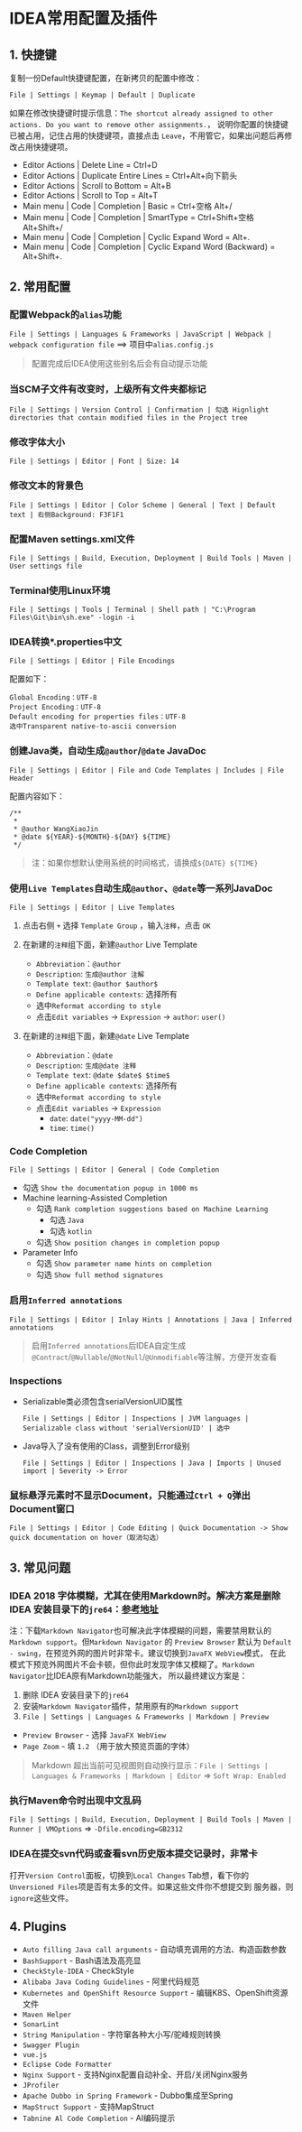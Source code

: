 # IDEA常用配置及插件

## 1. 快捷键

复制一份Default快捷键配置，在新拷贝的配置中修改：

`File | Settings | Keymap | Default | Duplicate`

如果在修改快捷键时提示信息：`The shortcut already assigned to other actions. Do you want to remove other assignments.`，
说明你配置的快捷键已被占用，记住占用的快捷键项，直接点击 `Leave`，不用管它，如果出问题后再修改占用快捷键项。

* Editor Actions | Delete Line = Ctrl+D
* Editor Actions | Duplicate Entire Lines = Ctrl+Alt+向下箭头
* Editor Actions | Scroll to Bottom = Alt+B
* Editor Actions | Scroll to Top = Alt+T
* Main menu | Code | Completion | Basic = Ctrl+空格 Alt+/
* Main menu | Code | Completion | SmartType = Ctrl+Shift+空格 Alt+Shift+/
* Main menu | Code | Completion | Cyclic Expand Word = Alt+.
* Main menu | Code | Completion | Cyclic Expand Word (Backward) = Alt+Shift+.

## 2. 常用配置

### 配置Webpack的`alias`功能

`File | Settings | Languages & Frameworks | JavaScript | Webpack | webpack configuration file` ==> 项目中`alias.config.js`

> 配置完成后IDEA使用这些别名后会有自动提示功能

### 当SCM子文件有改变时，上级所有文件夹都标记

`File | Settings | Version Control | Confirmation | 勾选 Hignlight directories that contain modified files in the Project tree`

### 修改字体大小

`File | Settings | Editor | Font | Size: 14`

### 修改文本的背景色

`File | Settings | Editor | Color Scheme | General | Text | Default text | 右侧Background: F3F1F1`

### 配置Maven settings.xml文件

`File | Settings | Build, Execution, Deployment | Build Tools | Maven | User settings file`

### Terminal使用Linux环境

`File | Settings | Tools | Terminal | Shell path | "C:\Program Files\Git\bin\sh.exe" -login -i`

### IDEA转换*.properties中文

`File | Settings | Editor | File Encodings`

配置如下：
```
Global Encoding：UTF-8
Project Encoding：UTF-8
Default encoding for properties files：UTF-8
选中Transparent native-to-ascii conversion
```
    

### 创建Java类，自动生成`@author`/`@date` JavaDoc

`File | Settings | Editor | File and Code Templates | Includes | File Header `

配置内容如下：

```
/**
 *
 * @author WangXiaoJin
 * @date ${YEAR}-${MONTH}-${DAY} ${TIME}
 */ 
```

> 注：如果你想默认使用系统的时间格式，请换成`${DATE} ${TIME}`

### 使用`Live Templates`自动生成`@author`、`@date`等一系列JavaDoc

`File | Settings | Editor | Live Templates`

1. 点击右侧 `+` 选择 `Template Group` ，输入`注释`，点击 `OK`

2. 在新建的`注释`组下面，新建`@author` Live Template
    * `Abbreviation`：`@author`
    * `Description`: `生成@author 注解`
    * `Template text`: `@author $author$`
    * `Define applicable contexts`: 选择所有
    * 选中`Reformat according to style`
    * 点击`Edit variables` -> `Expression` -> `author`: `user()`
    
3. 在新建的`注释`组下面，新建`@date` Live Template
    * `Abbreviation`：`@date`
    * `Description`: `生成@date 注释`
    * `Template text`: `@date $date$ $time$`
    * `Define applicable contexts`: 选择所有
    * 选中`Reformat according to style`
    * 点击`Edit variables` -> `Expression`
        * `date`: `date("yyyy-MM-dd")`
        * `time`: `time()`

### Code Completion

`File | Settings | Editor | General | Code Completion`
- 勾选 `Show the documentation popup in 1000 ms`
- Machine learning-Assisted Completion
    - 勾选 `Rank completion suggestions based on Machine Learning`
        - 勾选 `Java`
        - 勾选 `kotlin`
    - 勾选 `Show position changes in completion popup`
- Parameter Info
    - 勾选 `Show parameter name hints on completion`
    - 勾选 `Show full method signatures`

### 启用`Inferred annotations`

`File | Settings | Editor | Inlay Hints | Annotations | Java | Inferred annotations`

> 启用`Inferred annotations`后IDEA自定生成`@Contract`/`@Nullable`/`@NotNull`/`@Unmodifiable`等注解，方便开发查看

### Inspections

* Serializable类必须包含serialVersionUID属性

    `File | Settings | Editor | Inspections | JVM languages | Serializable class without 'serialVersionUID' | 选中`

* Java导入了没有使用的Class，调整到Error级别

    `File | Settings | Editor | Inspections | Java | Imports | Unused import | Severity -> Error`

### 鼠标悬浮元素时不显示Document，只能通过`Ctrl + Q`弹出Document窗口

`File | Settings | Editor | Code Editing | Quick Documentation -> Show quick documentation on hover（取消勾选）`


## 3. 常见问题

### IDEA 2018 字体模糊，尤其在使用Markdown时。解决方案是删除 IDEA 安装目录下的`jre64`：[参考地址](https://blog.csdn.net/zaemyn2015/article/details/84584458)

注：下载`Markdown Navigator`也可解决此字体模糊的问题，需要禁用默认的`Markdown support`。但`Markdown Navigator` 的
`Preview Browser` 默认为 `Default - swing`，在预览外网的图片时非常卡。建议切换到`JavaFX WebView`模式，
在此模式下预览外网图片不会卡顿，但你此时发现字体又模糊了。`Markdown Navigator`比IDEA原有Markdown功能强大，
所以最终建议方案是：  

1. 删除 IDEA 安装目录下的`jre64`
2. 安装`Markdown Navigator`插件，禁用原有的`Markdown support`
3. `File | Settings | Languages & Frameworks | Markdown | Preview`
* `Preview Browser` - 选择 `JavaFX WebView`
* `Page Zoom` - 填 `1.2` （用于放大预览页面的字体）

> Markdown 超出当前可见视图则自动换行显示：`File | Settings | Languages & Frameworks | Markdown | Editor` => `Soft Wrap: Enabled`

### 执行Maven命令时出现中文乱码

`File | Settings | Build, Execution, Deployment | Build Tools | Maven | Runner | VMOptions` => `-Dfile.encoding=GB2312`

### IDEA在提交svn代码或查看svn历史版本提交记录时，非常卡

打开`Version Control`面板，切换到`Local Changes` Tab想，看下你的 `Unversioned Files`项是否有太多的文件。如果这些文件你不想提交到
服务器，则`ignore`这些文件。

## 4. Plugins

* `Auto filling Java call arguments` - 自动填充调用的方法、构造函数参数
* `BashSupport` - Bash语法及高亮显
* `CheckStyle-IDEA` - CheckStyle
* `Alibaba Java Coding Guidelines` - 阿里代码规范
* `Kubernetes and OpenShift Resource Support` - 编辑K8S、OpenShift资源文件
* `Maven Helper`
* `SonarLint`
* `String Manipulation` - 字符窜各种大小写/驼峰规则转换
* `Swagger Plugin`
* `vue.js`
* `Eclipse Code Formatter` 
* `Nginx Support` - 支持Nginx配置自动补全、开启/关闭Nginx服务
* `JProfiler`
* `Apache Dubbo in Spring Framework` - Dubbo集成至Spring
* `MapStruct Support` - 支持MapStruct
* `Tabnine Al Code Completion` - AI编码提示

